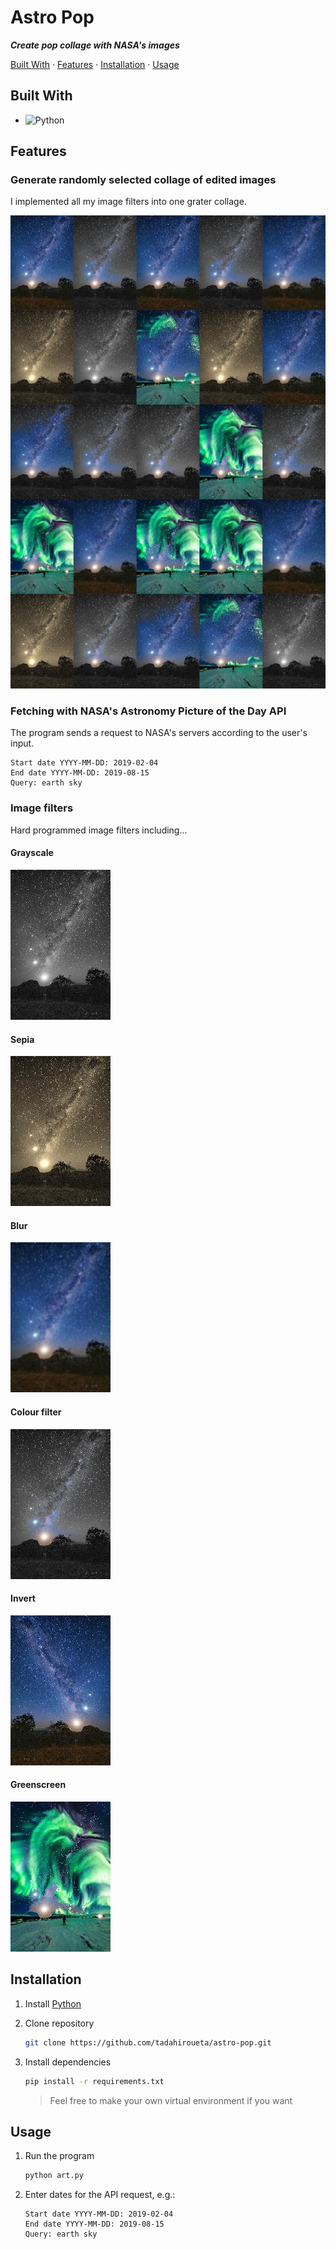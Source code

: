 # Astro Pop
***Create pop collage with NASA's images***

[Built With](#built-with) · [Features](#features) · [Installation](#installation) · [Usage](#usage)

## Built With
- ![Python](https://img.shields.io/badge/python-3670A0?style=for-the-badge&logo=python&logoColor=ffdd54)

## Features

### Generate randomly selected collage of edited images
I implemented all my image filters into one grater collage.

![collage](https://github.com/tadahiroueta/astro-pop/blob/main/image3.jpg)

### Fetching with NASA's Astronomy Picture of the Day API
The program sends a request to NASA's servers according to the user's input.
```
Start date YYYY-MM-DD: 2019-02-04
End date YYYY-MM-DD: 2019-08-15
Query: earth sky
```

### Image filters
Hard programmed image filters including...

#### Grayscale
![grayscale](https://github.com/tadahiroueta/astro-pop/blob/main/filter-images/grayscale.jpg)

#### Sepia
![sepia](https://github.com/tadahiroueta/astro-pop/blob/main/filter-images/sepia.jpg)

#### Blur
![blur](https://github.com/tadahiroueta/astro-pop/blob/main/filter-images/blur.jpg)

#### Colour filter
![colour](https://github.com/tadahiroueta/astro-pop/blob/main/filter-images/red.jpg)

#### Invert
![invert](https://github.com/tadahiroueta/astro-pop/blob/main/filter-images/flip.jpg)

#### Greenscreen
![greenscreen](https://github.com/tadahiroueta/astro-pop/blob/main/filter-images/greenscreen.jpg)

## Installation

1. Install [Python](https://www.python.org/downloads/)

2. Clone repository
    ```sh
    git clone https://github.com/tadahiroueta/astro-pop.git
    ```
    
3. Install dependencies
    ```sh
    pip install -r requirements.txt
    ```
    > Feel free to make your own virtual environment if you want

## Usage
1. Run the program
    ```sh
    python art.py
    ```

2. Enter dates for the API request, e.g.:
    ```
    Start date YYYY-MM-DD: 2019-02-04
    End date YYYY-MM-DD: 2019-08-15
    Query: earth sky
    ```